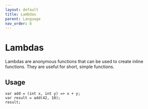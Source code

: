 ```yaml
---
layout: default
title: Lambdas
parent: Language
nav_order: 8
---
```


# Lambdas

Lambdas are anonymous functions that can be used to create inline functions. They are useful for short, simple functions.

## Usage

```
var add = (int x, int y) => x + y;
var result = add(42, 10);
result;
```
